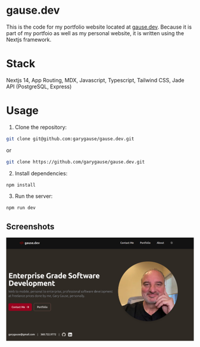 # gause.dev

This is the code for my portfolio website located at [gause.dev](https://gause.dev). Because it is part of my portfoio as well as my personal website, it is written using the Nextjs framework.

# Stack

Nextjs 14, App Routing, MDX, Javascript, Typescript, Tailwind CSS, Jade API (PostgreSQL, Express)

# Usage

1. Clone the repository:

```bash
git clone git@github.com:garygause/gause.dev.git
```

or

```bash
git clone https://github.com/garygause/gause.dev.git
```

2. Install dependencies:

```bash
npm install
```

3. Run the server:

```bash
npm run dev
```

## Screenshots

![NextEvents Home](public/images/site-preview.png)
